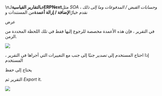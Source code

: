 \nفي**التقارير القياسية**لـ**ERPNext**مثل _SOA وحسابات القبض / المدفوعات وما إلى ذلك_ ، نقدم خيارًا**لإضافة / إزالة أعمدة**من المستندات و

عرض

في التقرير ، فإن هذه الأعمدة مخصصة للرجوع إليها فقط في تلك اللحظة المحددة من الزمن.

![](https://docs.erpnext.com/files/wwG7ihj.png)

إذا احتاج المستخدم إلى _تصدير_ جنبًا إلى جنب مع التغييرات التي أجراها في التقرير ، المستخدم

يحتاج إلى حفظ

التقرير ثم _Export_ it.

![](https://docs.erpnext.com/files/lFCoBXj.gif)
